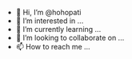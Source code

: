 - 👋 Hi, I’m @hohopati
- 👀 I’m interested in ...
- 🌱 I’m currently learning ...
- 💞️ I’m looking to collaborate on ...
- 📫 How to reach me ...

<!---
hohopati/hohopati is a ✨ special ✨ repository because its `README.md` (this file) appears on your GitHub profile.
You can click the Preview link to take a look at your changes.
--->
